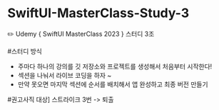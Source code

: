 # SwiftUI-MasterClass-Study-3
✏️ Udemy { SwiftUI MasterClass 2023 } 스터디 3조


#스터디 방식
- 주마다 하나의 강의를 깃 저장소와 프로젝트를 생성해서 처음부터 시작한다!
- 섹션을 나눠서 라이브 코딩을 하자 ~
- 만약 못오면 마지막 섹션에 순서를 배치해서 앱 완성하고 최종 버전 만들기

#권고사직 대상]
스트라이크 3번 -> 퇴출
